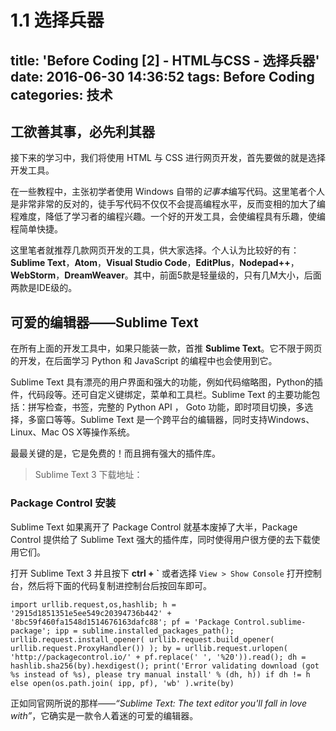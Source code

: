 # 1.1 选择兵器

title: 'Before Coding [2] - HTML与CSS - 选择兵器'
date: 2016-06-30 14:36:52
tags: Before Coding
categories: 技术
---

## 工欲善其事，必先利其器

接下来的学习中，我们将使用 HTML 与 CSS 进行网页开发，首先要做的就是选择开发工具。

在一些教程中，主张初学者使用 Windows 自带的*记事本*编写代码。这里笔者个人是非常非常的反对的，徒手写代码不仅仅不会提高编程水平，反而变相的加大了编程难度，降低了学习者的编程兴趣。一个好的开发工具，会使编程具有乐趣，使编程简单快捷。

这里笔者就推荐几款网页开发的工具，供大家选择。个人认为比较好的有：**Sublime Text**，**Atom**，**Visual Studio Code**，**EditPlus**，**Nodepad++**，**WebStorm**，**DreamWeaver**。其中，前面5款是轻量级的，只有几M大小，后面两款是IDE级的。

## 可爱的编辑器——Sublime Text

在所有上面的开发工具中，如果只能装一款，首推 **Sublime Text**。它不限于网页的开发，在后面学习 Python 和 JavaScript 的编程中也会使用到它。

Sublime Text 具有漂亮的用户界面和强大的功能，例如代码缩略图，Python的插件，代码段等。还可自定义键绑定，菜单和工具栏。Sublime Text 的主要功能包括：拼写检查，书签，完整的 Python API ， Goto 功能，即时项目切换，多选择，多窗口等等。Sublime Text 是一个跨平台的编辑器，同时支持Windows、Linux、Mac OS X等操作系统。

最最关键的是，它是免费的！而且拥有强大的插件库。

> Sublime Text 3 下载地址：

### Package Control 安装

Sublime Text 如果离开了 Package Control 就基本废掉了大半，Package Control 提供给了 Sublime Text 强大的插件库，同时使得用户很方便的去下载使用它们。

打开 Sublime Text 3 并且按下 **ctrl + \`** 或者选择 `View > Show Console` 打开控制台，然后将下面的代码复制进控制台后按回车即可。

```
import urllib.request,os,hashlib; h = '2915d1851351e5ee549c20394736b442' + '8bc59f460fa1548d1514676163dafc88'; pf = 'Package Control.sublime-package'; ipp = sublime.installed_packages_path(); urllib.request.install_opener( urllib.request.build_opener( urllib.request.ProxyHandler()) ); by = urllib.request.urlopen( 'http://packagecontrol.io/' + pf.replace(' ', '%20')).read(); dh = hashlib.sha256(by).hexdigest(); print('Error validating download (got %s instead of %s), please try manual install' % (dh, h)) if dh != h else open(os.path.join( ipp, pf), 'wb' ).write(by)
```



正如同官网所说的那样——*“Sublime Text: The text editor you'll fall in love with”*，它确实是一款令人着迷的可爱的编辑器。

